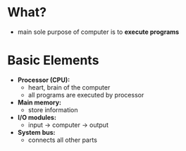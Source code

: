 <!-- TITLE: Computer Architecture -->
<!-- SUBTITLE: A quick summary of Computer Architecture -->

# What?
* main sole purpose of computer is to **execute programs**

# Basic Elements
* **Processor (CPU):**
	* heart, brain of the computer
	* all programs are executed by processor
* **Main memory:**
	* store information
* **I/O modules:**
	* input -> computer -> output
* **System bus:**
	* connects all other parts



